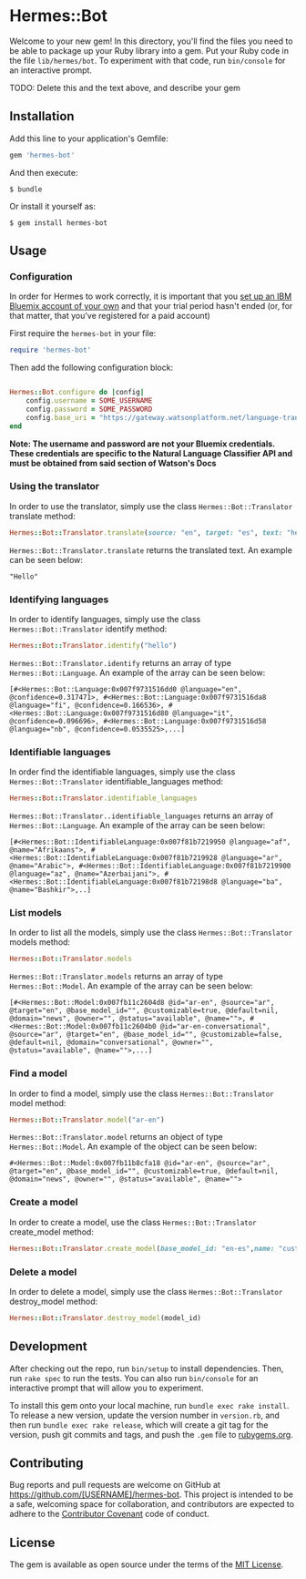 # Hermes::Bot

Welcome to your new gem! In this directory, you'll find the files you need to be able to package up your Ruby library into a gem. Put your Ruby code in the file `lib/hermes/bot`. To experiment with that code, run `bin/console` for an interactive prompt.

TODO: Delete this and the text above, and describe your gem

## Installation

Add this line to your application's Gemfile:

```ruby
gem 'hermes-bot'
```

And then execute:

    $ bundle

Or install it yourself as:

    $ gem install hermes-bot

## Usage

### Configuration

In order for Hermes to work correctly, it is important that you [set up an IBM Bluemix account of your own](https://console.ng.bluemix.net/) and that your trial period hasn't ended (or, for that matter, that you've registered for a paid account)

First require the `hermes-bot` in your file:

```ruby
require 'hermes-bot'
```

Then add the following configuration block:

```ruby

Hermes::Bot.configure do |config|
	config.username = SOME_USERNAME
	config.password = SOME_PASSWORD
	config.base_uri = "https://gateway.watsonplatform.net/language-translator/api"
end
```

**Note: The username and password are not your Bluemix credentials. These
credentials are specific to the Natural Language Classifier API and must
be obtained from said section of Watson's Docs**

### Using the translator

In order to use the translator, simply use the class `Hermes::Bot::Translator` translate method:

```ruby
Hermes::Bot::Translator.translate(source: "en", target: "es", text: "hello")
```

`Hermes::Bot::Translator.translate` returns the translated text. An example can be seen below:

`"Hello"`  

### Identifying languages

In order to identify languages, simply use the class `Hermes::Bot::Translator` identify method:

```ruby
Hermes::Bot::Translator.identify("hello")
```
`Hermes::Bot::Translator.identify` returns an array of type `Hermes::Bot::Language`. An example of the array can be seen below:

```
[#<Hermes::Bot::Language:0x007f9731516dd0 @language="en", @confidence=0.317471>, #<Hermes::Bot::Language:0x007f9731516da8 @language="fi", @confidence=0.166536>, #<Hermes::Bot::Language:0x007f9731516d80 @language="it", @confidence=0.096696>, #<Hermes::Bot::Language:0x007f9731516d58 @language="nb", @confidence=0.0535525>,...]
 ```

### Identifiable languages

In order find the identifiable languages, simply use the class `Hermes::Bot::Translator` identifiable_languages method:

```ruby
Hermes::Bot::Translator.identifiable_languages
```
`Hermes::Bot::Translator..identifiable_languages` returns an array of `Hermes::Bot::Language`. An example of the array can be seen below:

```
[#<Hermes::Bot::IdentifiableLanguage:0x007f81b7219950 @language="af", @name="Afrikaans">, #<Hermes::Bot::IdentifiableLanguage:0x007f81b7219928 @language="ar", @name="Arabic">, #<Hermes::Bot::IdentifiableLanguage:0x007f81b7219900 @language="az", @name="Azerbaijani">, #<Hermes::Bot::IdentifiableLanguage:0x007f81b72198d8 @language="ba", @name="Bashkir">,..]
```

### List models

In order to list all the models, simply use the class `Hermes::Bot::Translator` models method:

```ruby
Hermes::Bot::Translator.models
```

`Hermes::Bot::Translator.models` returns an array of type `Hermes::Bot::Model`. An example of the array can be seen below:

```
[#<Hermes::Bot::Model:0x007fb11c2604d8 @id="ar-en", @source="ar", @target="en", @base_model_id="", @customizable=true, @default=nil, @domain="news", @owner="", @status="available", @name="">, #<Hermes::Bot::Model:0x007fb11c2604b0 @id="ar-en-conversational", @source="ar", @target="en", @base_model_id="", @customizable=false, @default=nil, @domain="conversational", @owner="", @status="available", @name="">,...]
```

### Find a model

In order to find a model, simply use the class `Hermes::Bot::Translator` model method:

```ruby
Hermes::Bot::Translator.model("ar-en")
```

`Hermes::Bot::Translator.model` returns an object of type `Hermes::Bot::Model`. An example of the object can be seen below:

```
#<Hermes::Bot::Model:0x007fb11b8cfa18 @id="ar-en", @source="ar", @target="en", @base_model_id="", @customizable=true, @default=nil, @domain="news", @owner="", @status="available", @name="">
```

### Create a model

In order to create a model, use the class `Hermes::Bot::Translator` create_model method:

```ruby
Hermes::Bot::Translator.create_model(base_model_id: "en-es",name: "custom-english-to-spanish",forced_glossary: File.open("/Users/Jorge/Desktop/tmxExample.tmx"
```

<!-- `Hermes::Bot::Translator.create_model` returns the newly created object of type `Hermes::Bot::Model`. An example of the object can be seen below: -->

### Delete a model

In order to delete a model, simply  use the class `Hermes::Bot::Translator` destroy_model method:

```ruby
Hermes::Bot::Translator.destroy_model(model_id)
```

## Development

After checking out the repo, run `bin/setup` to install dependencies. Then, run `rake spec` to run the tests. You can also run `bin/console` for an interactive prompt that will allow you to experiment.

To install this gem onto your local machine, run `bundle exec rake install`. To release a new version, update the version number in `version.rb`, and then run `bundle exec rake release`, which will create a git tag for the version, push git commits and tags, and push the `.gem` file to [rubygems.org](https://rubygems.org).

## Contributing

Bug reports and pull requests are welcome on GitHub at https://github.com/[USERNAME]/hermes-bot. This project is intended to be a safe, welcoming space for collaboration, and contributors are expected to adhere to the [Contributor Covenant](http://contributor-covenant.org) code of conduct.


## License

The gem is available as open source under the terms of the [MIT License](http://opensource.org/licenses/MIT).
